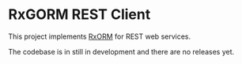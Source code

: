 # RxGORM REST Client

This project implements [RxORM](http://gorm.grails.org/latest/rx) for REST web services.

The codebase is in still in development and there are no releases yet.